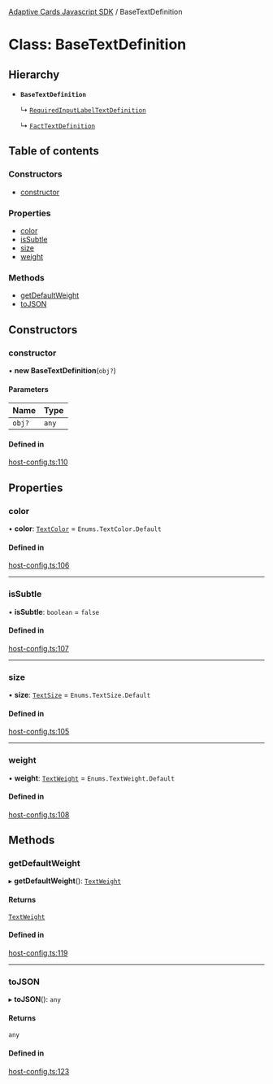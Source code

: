 [Adaptive Cards Javascript SDK](../README.md) / BaseTextDefinition

# Class: BaseTextDefinition

## Hierarchy

- **`BaseTextDefinition`**

  ↳ [`RequiredInputLabelTextDefinition`](RequiredInputLabelTextDefinition.md)

  ↳ [`FactTextDefinition`](FactTextDefinition.md)

## Table of contents

### Constructors

- [constructor](BaseTextDefinition.md#constructor)

### Properties

- [color](BaseTextDefinition.md#color)
- [isSubtle](BaseTextDefinition.md#issubtle)
- [size](BaseTextDefinition.md#size)
- [weight](BaseTextDefinition.md#weight)

### Methods

- [getDefaultWeight](BaseTextDefinition.md#getdefaultweight)
- [toJSON](BaseTextDefinition.md#tojson)

## Constructors

### constructor

• **new BaseTextDefinition**(`obj?`)

#### Parameters

| Name | Type |
| :------ | :------ |
| `obj?` | `any` |

#### Defined in

[host-config.ts:110](https://github.com/asseco-see/AdaptiveCards/blob/d5d2c7b75/source/nodejs/adaptivecards/src/host-config.ts#L110)

## Properties

### color

• **color**: [`TextColor`](../enums/TextColor.md) = `Enums.TextColor.Default`

#### Defined in

[host-config.ts:106](https://github.com/asseco-see/AdaptiveCards/blob/d5d2c7b75/source/nodejs/adaptivecards/src/host-config.ts#L106)

___

### isSubtle

• **isSubtle**: `boolean` = `false`

#### Defined in

[host-config.ts:107](https://github.com/asseco-see/AdaptiveCards/blob/d5d2c7b75/source/nodejs/adaptivecards/src/host-config.ts#L107)

___

### size

• **size**: [`TextSize`](../enums/TextSize.md) = `Enums.TextSize.Default`

#### Defined in

[host-config.ts:105](https://github.com/asseco-see/AdaptiveCards/blob/d5d2c7b75/source/nodejs/adaptivecards/src/host-config.ts#L105)

___

### weight

• **weight**: [`TextWeight`](../enums/TextWeight.md) = `Enums.TextWeight.Default`

#### Defined in

[host-config.ts:108](https://github.com/asseco-see/AdaptiveCards/blob/d5d2c7b75/source/nodejs/adaptivecards/src/host-config.ts#L108)

## Methods

### getDefaultWeight

▸ **getDefaultWeight**(): [`TextWeight`](../enums/TextWeight.md)

#### Returns

[`TextWeight`](../enums/TextWeight.md)

#### Defined in

[host-config.ts:119](https://github.com/asseco-see/AdaptiveCards/blob/d5d2c7b75/source/nodejs/adaptivecards/src/host-config.ts#L119)

___

### toJSON

▸ **toJSON**(): `any`

#### Returns

`any`

#### Defined in

[host-config.ts:123](https://github.com/asseco-see/AdaptiveCards/blob/d5d2c7b75/source/nodejs/adaptivecards/src/host-config.ts#L123)
